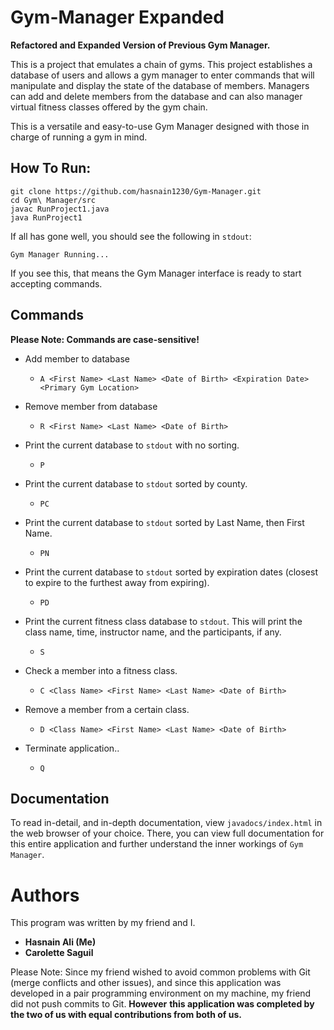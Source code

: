 # Gym-Manager Expanded

**Refactored and Expanded Version of Previous Gym Manager.**

This is a project that emulates a chain of gyms. This project establishes a 
database of users and allows a gym manager to enter commands that will manipulate
and display the state of the database of members. Managers can add and delete members
from the database and can also manager virtual fitness classes offered by the gym chain.

This is a versatile and easy-to-use Gym Manager designed with those in charge of running a gym
in mind.

## How To Run:
```
git clone https://github.com/hasnain1230/Gym-Manager.git
cd Gym\ Manager/src
javac RunProject1.java
java RunProject1
```
If all has gone well, you should see the following in `stdout`:
```
Gym Manager Running...
```
If you see this, that means the Gym Manager interface is ready to start accepting commands. 

## Commands
**Please Note: Commands are case-sensitive!**
- Add member to database
  - ```text
    A <First Name> <Last Name> <Date of Birth> <Expiration Date> <Primary Gym Location>
    ```
- Remove member from database
  - ```text
    R <First Name> <Last Name> <Date of Birth>
    ```
- Print the current database to `stdout` with no sorting.
  - ```text
    P
    ```
- Print the current database to `stdout` sorted by county.
    - ```text
      PC
      ```
- Print the current database to `stdout` sorted by Last Name, then First Name.
    - ```text
      PN
      ```
- Print the current database to `stdout` sorted by expiration dates (closest to expire to the furthest away from expiring).
    - ```text
      PD
      ```
- Print the current fitness class database to `stdout`. This will print the class name, time, instructor name, and the participants, if any.
    - ```text
      S
      ```
- Check a member into a fitness class.
    - ```text
      C <Class Name> <First Name> <Last Name> <Date of Birth>
      ```
- Remove a member from a certain class.
    - ```text
      D <Class Name> <First Name> <Last Name> <Date of Birth>
      ```
- Terminate application..
    - ```text
      Q
      ```

## Documentation
To read in-detail, and in-depth documentation, view `javadocs/index.html` in the web browser
of your choice. There, you can view full documentation for this entire application and further understand
the inner workings of `Gym Manager`.

# Authors
This program was written by my friend and I.
- **Hasnain Ali (Me)**
- **Carolette Saguil**

Please Note: Since my friend wished to avoid common problems with Git (merge conflicts and other issues), and since 
this application was developed in a pair programming environment on my machine, my friend did not push commits to Git. **However**
**this application was completed by the two of us with equal contributions from both of us.**

